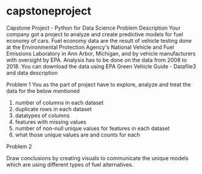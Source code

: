 # capstoneproject
Capstone Project - Python for Data Science
Problem Description
Your company got a project to analyze and create predictive models for fuel economy of cars. Fuel
economy data are the result of vehicle testing done at the Environmental Protection Agency's
National Vehicle and Fuel Emissions Laboratory in Ann Arbor, Michigan, and by vehicle
manufacturers with oversight by EPA.
Analysis has to be done on the data from 2008 to 2018. You can download the data using EPA
Green Vehicle Guide - Datafile3 and data description

Problem 1
You as the part of project have to explore, analyze and treat the data for the below mentioned

1) number of columns in each dataset
2) duplicate rows in each dataset
3) datatypes of columns
4) features with missing values
5) number of non-null unique values for features in each dataset
6) what those unique values are and counts for each

Problem 2 

Draw conclusions by creating visuals to communicate the unique models which are using different types of fuel alternatives.
